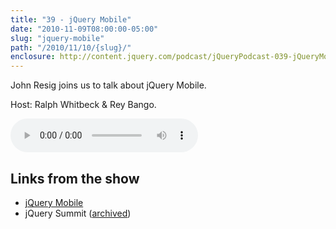 ```yaml
---
title: "39 - jQuery Mobile"
date: "2010-11-09T08:00:00-05:00"
slug: "jquery-mobile"
path: "/2010/11/10/{slug}/"
enclosure: http://content.jquery.com/podcast/jQueryPodcast-039-jQueryMobile.mp3
---
```

John Resig joins us to talk about jQuery Mobile.

Host: Ralph Whitbeck &amp; Rey Bango.

<audio src="http://content.jquery.com/podcast/jQueryPodcast-039-jQueryMobile.mp3" controls=""></audio>

## Links from the show

* [jQuery Mobile](http://jquerymobile.com)
* jQuery Summit ([archived](http://web.archive.org/web/20101129042809/http://www.environmentsforhumans.com/2010/jquery-summit/))
